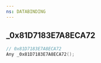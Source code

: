 ```yaml
---
ns: DATABINDING
---
```

## _0x81D7183E7A8ECA72

```c
// 0x81D7183E7A8ECA72
Any _0x81D7183E7A8ECA72();
```

